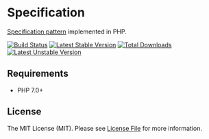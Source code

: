 # Specification

[Specification pattern][specification_pattern] implemented in PHP.


[![Build Status](https://travis-ci.org/alsar/specification.svg?branch=master)](https://travis-ci.org/alsar/specification)
[![Latest Stable Version](https://poser.pugx.org/alsar/specification/v/stable)](https://packagist.org/packages/alsar/specification)
[![Total Downloads](https://poser.pugx.org/alsar/specification/downloads)](https://packagist.org/packages/alsar/specification)
[![Latest Unstable Version](https://poser.pugx.org/alsar/specification/v/unstable)](https://packagist.org/packages/alsar/specification)


## Requirements

- PHP 7.0+

## License

The MIT License (MIT). Please see [License File](LICENSE) for more information.

[specification_pattern]: http://en.wikipedia.org/wiki/Specification_pattern
